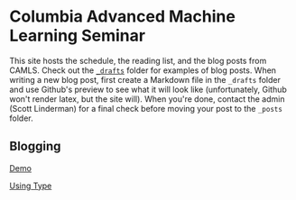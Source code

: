 # Columbia Advanced Machine Learning Seminar

This site hosts the schedule, the reading list, and the blog posts from CAMLS. Check out the [`_drafts`](/drafts/) folder for examples of blog posts. When writing a new blog post, first create a Markdown file in the `_drafts` folder and use Github's preview to see what it will look like (unfortunately, Github won't render latex, but the site will). When you're done, contact the admin (Scott Linderman) for a final check before moving your post to the `_posts` folder.

## Blogging

[Demo](https://rohanchandra.github.io/type-theme/)

[Using Type](https://rohanchandra.github.io/project/type/)
